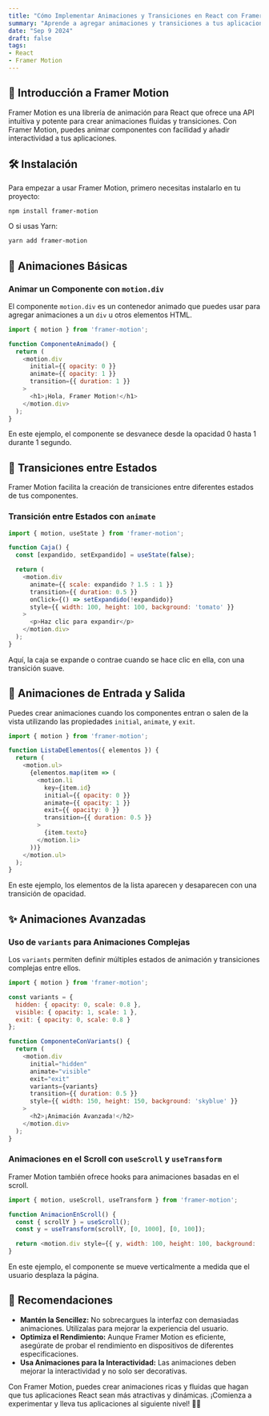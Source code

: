 ```yaml
---
title: "Cómo Implementar Animaciones y Transiciones en React con Framer Motion"
summary: "Aprende a agregar animaciones y transiciones a tus aplicaciones React utilizando Framer Motion, un potente y fácil de usar librería para animaciones."
date: "Sep 9 2024"
draft: false
tags:
- React
- Framer Motion
---
```


## 🎨 Introducción a Framer Motion

Framer Motion es una librería de animación para React que ofrece una API intuitiva y potente para crear animaciones fluidas y transiciones. Con Framer Motion, puedes animar componentes con facilidad y añadir interactividad a tus aplicaciones.

## 🛠️ Instalación

Para empezar a usar Framer Motion, primero necesitas instalarlo en tu proyecto:

```bash
npm install framer-motion
```

O si usas Yarn:

```bash
yarn add framer-motion
```

## 🚀 Animaciones Básicas

### Animar un Componente con `motion.div`

El componente `motion.div` es un contenedor animado que puedes usar para agregar animaciones a un `div` u otros elementos HTML.

```javascript
import { motion } from 'framer-motion';

function ComponenteAnimado() {
  return (
    <motion.div
      initial={{ opacity: 0 }}
      animate={{ opacity: 1 }}
      transition={{ duration: 1 }}
    >
      <h1>¡Hola, Framer Motion!</h1>
    </motion.div>
  );
}
```

En este ejemplo, el componente se desvanece desde la opacidad 0 hasta 1 durante 1 segundo.

## 🔄 Transiciones entre Estados

Framer Motion facilita la creación de transiciones entre diferentes estados de tus componentes.

### Transición entre Estados con `animate`

```javascript
import { motion, useState } from 'framer-motion';

function Caja() {
  const [expandido, setExpandido] = useState(false);

  return (
    <motion.div
      animate={{ scale: expandido ? 1.5 : 1 }}
      transition={{ duration: 0.5 }}
      onClick={() => setExpandido(!expandido)}
      style={{ width: 100, height: 100, background: 'tomato' }}
    >
      <p>Haz clic para expandir</p>
    </motion.div>
  );
}
```

Aquí, la caja se expande o contrae cuando se hace clic en ella, con una transición suave.

## 🧩 Animaciones de Entrada y Salida

Puedes crear animaciones cuando los componentes entran o salen de la vista utilizando las propiedades `initial`, `animate`, y `exit`.

```javascript
import { motion } from 'framer-motion';

function ListaDeElementos({ elementos }) {
  return (
    <motion.ul>
      {elementos.map(item => (
        <motion.li
          key={item.id}
          initial={{ opacity: 0 }}
          animate={{ opacity: 1 }}
          exit={{ opacity: 0 }}
          transition={{ duration: 0.5 }}
        >
          {item.texto}
        </motion.li>
      ))}
    </motion.ul>
  );
}
```

En este ejemplo, los elementos de la lista aparecen y desaparecen con una transición de opacidad.

## ✨ Animaciones Avanzadas

### Uso de `variants` para Animaciones Complejas

Los `variants` permiten definir múltiples estados de animación y transiciones complejas entre ellos.

```javascript
import { motion } from 'framer-motion';

const variants = {
  hidden: { opacity: 0, scale: 0.8 },
  visible: { opacity: 1, scale: 1 },
  exit: { opacity: 0, scale: 0.8 }
};

function ComponenteConVariants() {
  return (
    <motion.div
      initial="hidden"
      animate="visible"
      exit="exit"
      variants={variants}
      transition={{ duration: 0.5 }}
      style={{ width: 150, height: 150, background: 'skyblue' }}
    >
      <h2>¡Animación Avanzada!</h2>
    </motion.div>
  );
}
```

### Animaciones en el Scroll con `useScroll` y `useTransform`

Framer Motion también ofrece hooks para animaciones basadas en el scroll.

```javascript
import { motion, useScroll, useTransform } from 'framer-motion';

function AnimacionEnScroll() {
  const { scrollY } = useScroll();
  const y = useTransform(scrollY, [0, 1000], [0, 100]);

  return <motion.div style={{ y, width: 100, height: 100, background: 'lightcoral' }} />;
}
```

En este ejemplo, el componente se mueve verticalmente a medida que el usuario desplaza la página.

## 🎯 Recomendaciones

- **Mantén la Sencillez:** No sobrecargues la interfaz con demasiadas animaciones. Utilízalas para mejorar la experiencia del usuario.
- **Optimiza el Rendimiento:** Aunque Framer Motion es eficiente, asegúrate de probar el rendimiento en dispositivos de diferentes especificaciones.
- **Usa Animaciones para la Interactividad:** Las animaciones deben mejorar la interactividad y no solo ser decorativas.

Con Framer Motion, puedes crear animaciones ricas y fluidas que hagan que tus aplicaciones React sean más atractivas y dinámicas. ¡Comienza a experimentar y lleva tus aplicaciones al siguiente nivel! 🚀✨
```